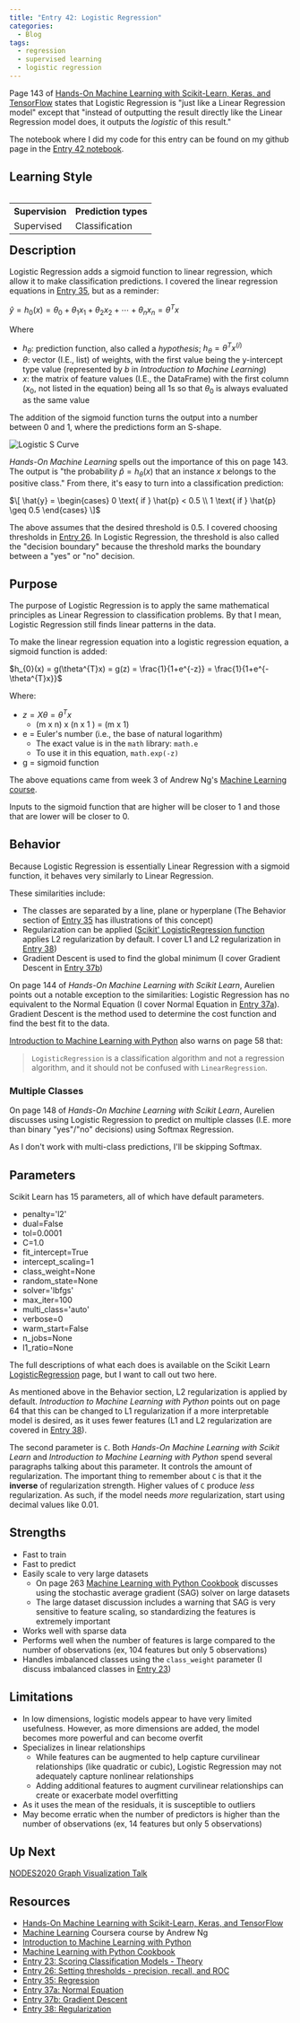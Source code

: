```yaml
---
title: "Entry 42: Logistic Regression"
categories:
  - Blog
tags:
  - regression
  - supervised learning
  - logistic regression
---
```


Page 143 of [Hands-On Machine Learning with Scikit-Learn, Keras, and TensorFlow](https://www.amazon.com/Hands-Machine-Learning-Scikit-Learn-TensorFlow/dp/1492032646) states that Logistic Regression is "just like a Linear Regression model" except that "instead of outputting the result directly like the Linear Regression model does, it outputs the *logistic* of this result."

The notebook where I did my code for this entry can be found on my github page in the [Entry 42 notebook](https://github.com/julielinx/datascience_diaries/blob/master/03_supervised_learning/42a_nb_regression_logistic.ipynb).

## Learning Style

<table align='left'>
    <tr>
        <th>Supervision</th>
        <th>Prediction types</th>
    </tr>
    <tr>
        <td>Supervised</td>
        <td>Classification</td>
    </tr>
</table>

## Description

Logistic Regression adds a sigmoid function to linear regression, which allow it to make classification predictions. I covered the linear regression equations in [Entry 35](https://julielinx.github.io/blog/35_regression/), but as a reminder:

$\hat{y} = h_{0}(x) = \theta_{0} + \theta_{1}x_{1} + \theta_{2}x_{2} + \dotsb + \theta_{n}x_{n} = \theta^{T} x$

Where

- $h_{\theta}$: prediction function, also called a *hypothesis*; $h_{\theta} = \theta^{T}x^{(i)}$
- $\theta$: vector (I.E., list) of weights, with the first value being the y-intercept type value (represented by *b* in *Introduction to Machine Learning*)
- $x$: the matrix of feature values (I.E., the DataFrame) with the first column ($x_{0}$, not listed in the equation) being all 1s so that $\theta_{0}$ is always evaluated as the same value

The addition of the sigmoid function turns the output into a number between 0 and 1, where the predictions form an S-shape.

![Logistic S Curve](https://julielinx.github.io/assets/images/42_logistic_s_curve.png)

*Hands-On Machine Learning* spells out the importance of this on page 143. The output is "the probability $\hat{p} = h_{\theta}(x)$ that an instance $x$ belongs to the positive class." From there, it's easy to turn into a classification prediction:

$\[ \hat{y} = 
  \begin{cases}
    0 \text{ if } \hat{p} < 0.5 \\
    1 \text{ if } \hat{p} \geq 0.5
  \end{cases}
\]$
  
The above assumes that the desired threshold is 0.5. I covered choosing thresholds in [Entry 26](https://julielinx.github.io/blog/26_thresholds_pr_roc/). In Logistic Regression, the threshold is also called the "decision boundary" because the threshold marks the boundary between a "yes" or "no" decision.

## Purpose

The purpose of Logistic Regression is to apply the same mathematical principles as Linear Regression to classification problems. By that I mean, Logistic Regression still finds linear patterns in the data.

To make the linear regression equation into a logistic regression equation, a sigmoid function is added:

$h_{0}(x) = g(\theta^{T}x) = g(z) = \frac{1}{1+e^{-z}} = \frac{1}{1+e^{-\theta^{T}x}}$

Where:
- $z = X \theta = \theta^{T}x$
  - (m x n) x (n x 1 ) = (m x 1)
- e = Euler's number (i.e., the base of natural logarithm)
  - The exact value is in the `math` library: `math.e`
  - To use it in this equation, `math.exp(-z)`
- g = sigmoid function

The above equations came from week 3 of Andrew Ng's [Machine Learning course](https://www.coursera.org/learn/machine-learning).

Inputs to the sigmoid function that are higher will be closer to 1 and those that are lower will be closer to 0.

## Behavior

Because Logistic Regression is essentially Linear Regression with a sigmoid function, it behaves very similarly to Linear Regression.

These similarities include:
- The classes are separated by a line, plane or hyperplane (The Behavior section of [Entry 35](https://julielinx.github.io/blog/35_regression/) has illustrations of this concept)
- Regularization can be applied ([Scikit' LogisticRegression function](https://scikit-learn.org/stable/modules/generated/sklearn.linear_model.LogisticRegression.html) applies L2 regularization by default. I cover L1 and L2 regularization in [Entry 38](https://julielinx.github.io/blog/38_l1_l2_regularization/))
- Gradient Descent is used to find the global minimum (I cover Gradient Descent in [Entry 37b](https://julielinx.github.io/blog/37b_regression_gradient_descent/))

On page 144 of *Hands-On Machine Learning with Scikit Learn*, Aurelien points out a notable exception to the similarities: Logistic Regression has no equivalent to the Normal Equation (I cover Normal Equation in [Entry 37a](https://julielinx.github.io/blog/37a_regression_normal_equation/)). Gradient Descent is the method used to determine the cost function and find the best fit to the data.

[Introduction to Machine Learning with Python](https://www.amazon.com/Introduction-Machine-Learning-Python-Scientists/dp/1449369413) also warns on page 58 that:

> `LogisticRegression` is a classification algorithm and not a regression algorithm, and it should not be confused with `LinearRegression`.

### Multiple Classes

On page 148 of *Hands-On Machine Learning with Scikit Learn*, Aurelien discusses using Logistic Regression to predict on multiple classes (I.E. more than binary "yes"/"no" decisions) using Softmax Regression.

As I don't work with multi-class predictions, I'll be skipping Softmax. 

## Parameters

Scikit Learn has 15 parameters, all of which have default parameters.

- penalty='l2'
- dual=False
- tol=0.0001
- C=1.0
- fit_intercept=True
- intercept_scaling=1
- class_weight=None
- random_state=None
- solver='lbfgs'
- max_iter=100
- multi_class='auto'
- verbose=0
- warm_start=False
- n_jobs=None
- l1_ratio=None

The full descriptions of what each does is available on the Scikit Learn [LogisticRegression](https://scikit-learn.org/stable/modules/generated/sklearn.linear_model.LogisticRegression.html) page, but I want to call out two here.

As mentioned above in the Behavior section, L2 regularization is applied by default. *Introduction to Machine Learning with Python* points out on page 64 that this can be changed to L1 regularization if a more interpretable model is desired, as it uses fewer features (L1 and L2 regularization are covered in [Entry 38](https://julielinx.github.io/blog/38_l1_l2_regularization/)).

The second parameter is `C`. Both *Hands-On Machine Learning with Scikit Learn* and *Introduction to Machine Learning with Python* spend several paragraphs talking about this parameter. It controls the amount of regularization. The important thing to remember about `C` is that it the **inverse** of regularization strength. Higher values of `C` produce *less* regularization. As such, if the model needs *more* regularization, start using decimal values like 0.01.

## Strengths

- Fast to train
- Fast to predict
- Easily scale to very large datasets
  - On page 263 [Machine Learning with Python Cookbook](https://www.amazon.com/Machine-Learning-Python-Cookbook-Preprocessing/dp/1491989386) discusses using the stochastic average gradient (SAG) solver on large datasets
  - The large dataset discussion includes a warning that SAG is very sensitive to feature scaling, so standardizing the features is extremely important
- Works well with sparse data
- Performs well when the number of features is large compared to the number of observations (ex, 104 features but only 5 observations)
- Handles imbalanced classes using the `class_weight` parameter (I discuss imbalanced classes in [Entry 23](https://julielinx.github.io/blog/23_class_score_theory/))

## Limitations

- In low dimensions, logistic models appear to have very limited usefulness. However, as more dimensions are added, the model becomes more powerful and can become overfit
- Specializes in linear relationships
  - While features can be augmented to help capture curvilinear relationships (like quadratic or cubic), Logistic Regression may not adequately capture nonlinear relationships
  - Adding additional features to augment curvilinear relationships can create or exacerbate model overfitting
- As it uses the mean of the residuals, it is susceptible to outliers
- May become erratic when the number of predictors is higher than the number of observations (ex, 14 features but only 5 observations)

## Up Next

[NODES2020 Graph Visualization Talk](https://julielinx.github.io/blog/43_NODES2020_talk/)

## Resources

- [Hands-On Machine Learning with Scikit-Learn, Keras, and TensorFlow](https://www.amazon.com/Hands-Machine-Learning-Scikit-Learn-TensorFlow/dp/1492032646)
- [Machine Learning](https://www.coursera.org/learn/machine-learning) Coursera course by Andrew Ng
- [Introduction to Machine Learning with Python](https://www.amazon.com/Introduction-Machine-Learning-Python-Scientists/dp/1449369413)
- [Machine Learning with Python Cookbook](https://www.amazon.com/Machine-Learning-Python-Cookbook-Preprocessing/dp/1491989386)
- [Entry 23: Scoring Classification Models - Theory](https://julielinx.github.io/blog/23_class_score_theory/)
- [Entry 26: Setting thresholds - precision, recall, and ROC](https://julielinx.github.io/blog/26_thresholds_pr_roc/)
- [Entry 35: Regression](https://julielinx.github.io/blog/35_regression/)
- [Entry 37a: Normal Equation](https://julielinx.github.io/blog/37a_regression_normal_equation/)
- [Entry 37b: Gradient Descent](https://julielinx.github.io/blog/37b_regression_gradient_descent/)
- [Entry 38: Regularization](https://julielinx.github.io/blog/38_l1_l2_regularization/)
